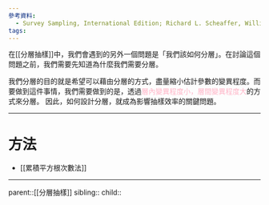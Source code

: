 ```yaml
---
參考資料:
  - Survey Sampling, International Edition; Richard L. Scheaffer, William Mendenhall. III
tags:
---
```

在[[分層抽樣]]中，我們會遇到的另外一個問題是「我們該如何分層」。在討論這個問題之前，我們需要先知道為什麼我們需要分層。

我們分層的目的就是希望可以藉由分層的方式，盡量縮小估計參數的變異程度。而要做到這件事情，我們需要做到的是，透過<font color=ffb3c6>層內變異程度小，層間變異程度大</font>的方式來分層。
因此，如何設計分層，就成為影響抽樣效率的關鍵問題。
- - -
# 方法
- [[累積平方根次數法]]
- - -
parent::[[分層抽樣]]
sibling::
child::